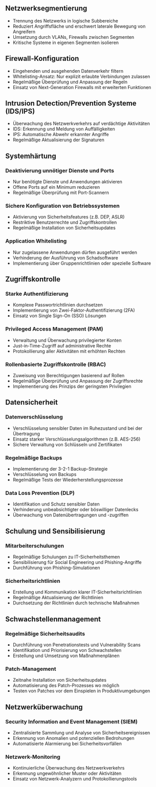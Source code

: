 ## Netzwerksegmentierung
- Trennung des Netzwerks in logische Subbereiche
- Reduziert Angriffsfläche und erschwert laterale Bewegung von Angreifern
- Umsetzung durch VLANs, Firewalls zwischen Segmenten
- Kritische Systeme in eigenen Segmenten isolieren

## Firewall-Konfiguration
- Eingehenden und ausgehenden Datenverkehr filtern
- Whitelisting-Ansatz: Nur explizit erlaubte Verbindungen zulassen
- Regelmäßige Überprüfung und Anpassung der Regeln
- Einsatz von Next-Generation Firewalls mit erweiterten Funktionen

## Intrusion Detection/Prevention Systeme (IDS/IPS)
- Überwachung des Netzwerkverkehrs auf verdächtige Aktivitäten
- IDS: Erkennung und Meldung von Auffälligkeiten
- IPS: Automatische Abwehr erkannter Angriffe
- Regelmäßige Aktualisierung der Signaturen

## Systemhärtung

### Deaktivierung unnötiger Dienste und Ports
- Nur benötigte Dienste und Anwendungen aktivieren
- Offene Ports auf ein Minimum reduzieren
- Regelmäßige Überprüfung mit Port-Scannern

### Sichere Konfiguration von Betriebssystemen
- Aktivierung von Sicherheitsfeatures (z.B. DEP, ASLR)
- Restriktive Benutzerrechte und Zugriffskontrollen
- Regelmäßige Installation von Sicherheitsupdates

### Application Whitelisting
- Nur zugelassene Anwendungen dürfen ausgeführt werden
- Verhinderung der Ausführung von Schadsoftware
- Implementierung über Gruppenrichtlinien oder spezielle Software

## Zugriffskontrolle

### Starke Authentifizierung
- Komplexe Passwortrichtlinien durchsetzen
- Implementierung von Zwei-Faktor-Authentifizierung (2FA)
- Einsatz von Single Sign-On (SSO) Lösungen

### Privileged Access Management (PAM)
- Verwaltung und Überwachung privilegierter Konten
- Just-in-Time-Zugriff auf administrative Rechte
- Protokollierung aller Aktivitäten mit erhöhten Rechten

### Rollenbasierte Zugriffskontrolle (RBAC)
- Zuweisung von Berechtigungen basierend auf Rollen
- Regelmäßige Überprüfung und Anpassung der Zugriffsrechte
- Implementierung des Prinzips der geringsten Privilegien

## Datensicherheit

### Datenverschlüsselung
- Verschlüsselung sensibler Daten im Ruhezustand und bei der Übertragung
- Einsatz starker Verschlüsselungsalgorithmen (z.B. AES-256)
- Sichere Verwaltung von Schlüsseln und Zertifikaten

### Regelmäßige Backups
- Implementierung der 3-2-1 Backup-Strategie
- Verschlüsselung von Backups
- Regelmäßige Tests der Wiederherstellungsprozesse

### Data Loss Prevention (DLP)
- Identifikation und Schutz sensibler Daten
- Verhinderung unbeabsichtigter oder böswilliger Datenlecks
- Überwachung von Datenübertragungen und -zugriffen

## Schulung und Sensibilisierung

### Mitarbeiterschulungen
- Regelmäßige Schulungen zu IT-Sicherheitsthemen
- Sensibilisierung für Social Engineering und Phishing-Angriffe
- Durchführung von Phishing-Simulationen

### Sicherheitsrichtlinien
- Erstellung und Kommunikation klarer IT-Sicherheitsrichtlinien
- Regelmäßige Aktualisierung der Richtlinien
- Durchsetzung der Richtlinien durch technische Maßnahmen

## Schwachstellenmanagement

### Regelmäßige Sicherheitsaudits
- Durchführung von Penetrationstests und Vulnerability Scans
- Identifikation und Priorisierung von Schwachstellen
- Erstellung und Umsetzung von Maßnahmenplänen

### Patch-Management
- Zeitnahe Installation von Sicherheitsupdates
- Automatisierung des Patch-Prozesses wo möglich
- Testen von Patches vor dem Einspielen in Produktivumgebungen

## Netzwerküberwachung

### Security Information and Event Management (SIEM)
- Zentralisierte Sammlung und Analyse von Sicherheitsereignissen
- Erkennung von Anomalien und potenziellen Bedrohungen
- Automatisierte Alarmierung bei Sicherheitsvorfällen

### Netzwerk-Monitoring
- Kontinuierliche Überwachung des Netzwerkverkehrs
- Erkennung ungewöhnlicher Muster oder Aktivitäten
- Einsatz von Netzwerk-Analyzern und Protokollierungstools
